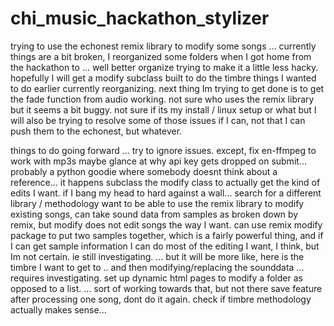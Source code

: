chi_music_hackathon_stylizer
============================

trying to use the echonest remix library to modify some songs
... 
currently things are a bit broken, I reorganized some folders when I got home from the hackathon to ... well better organize
trying to make it a little less hacky. 
hopefully I will get a modify subclass built to do the timbre things I wanted to do earlier
currently reorganizing. 
next thing Im trying to get done is to get the fade function from audio working. 
not sure who uses the remix library but it seems a bit buggy. not sure if its my install / linux setup or what
but I will also be trying to resolve some of those issues if I can, not that I can push them to the echonest, but whatever.

things to do going forward ... 
  try to ignore issues. 
    except, fix en-ffmpeg to work with mp3s
    maybe glance at why api key gets dropped on submit... probably a python goodie where somebody doesnt think about a reference... it happens
  subclass the modify class to actually get the kind of edits I want. 
  if I bang my head to hard against a wall... search for a different library / methodology
    want to be able to use the remix library to modify existing songs, 
     can take sound data from samples as broken down by remix, but modify does not edit songs the way I want. 
     can use remix modify package to put two samples together, which is a fairly powerful thing, 
       and if I can get sample information I can do most of the editing I want, I think, but Im not certain. 
        ie still investigating. ... but it will be more like, here is the timbre I want to get to
         .. and then modifying/replacing the sounddata ... requires investigating. 
  set up dynamic html pages to modify a folder as opposed to a list. ... 
    sort of working towards that, but not there
  save feature after processing one song, dont do it again. 
  check if timbre methodology actually makes sense... 
